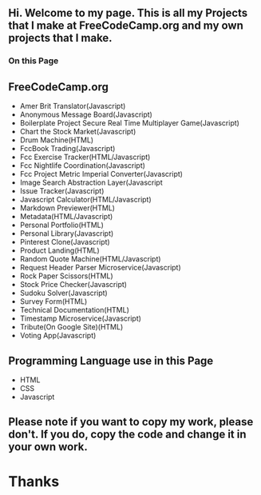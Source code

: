 ## Hi. Welcome to my page. This is all my Projects that I make at FreeCodeCamp.org and my own projects that I make.

### On this Page

## FreeCodeCamp.org
- Amer Brit Translator(Javascript)
- Anonymous Message Board(Javascript)
- Boilerplate Project Secure Real Time Multiplayer Game(Javascript)
- Chart the Stock Market(Javascript)
- Drum Machine(HTML)
- FccBook Trading(Javascript)
- Fcc Exercise Tracker(HTML/Javascript)
- Fcc Nightlife Coordination(Javascript)
- Fcc Project Metric Imperial Converter(Javascript)
- Image Search Abstraction Layer(Javascript
- Issue Tracker(Javascript)
- Javascript Calculator(HTML/Javascript)
- Markdown Previewer(HTML)
- Metadata(HTML/Javascript)
- Personal Portfolio(HTML)
- Personal Library(Javascript)
- Pinterest Clone(Javascript)
- Product Landing(HTML)
- Random Quote Machine(HTML/Javascript)
- Request Header Parser Microservice(Javascript)
- Rock Paper Scissors(HTML)
- Stock Price Checker(Javascript)
- Sudoku Solver(Javascript)
- Survey Form(HTML)
- Technical Documentation(HTML)
- Timestamp Microservice(Javascript)
- Tribute(On Google Site)(HTML)
- Voting App(Javascript)

## Programming Language use in this Page
- HTML
- CSS
- Javascript

## Please note if you want to copy my work, please don't. If you do, copy the code and change it in your own work.
# Thanks
